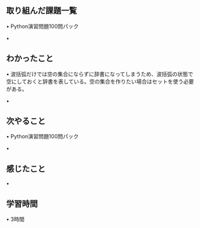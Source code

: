 ## 取り組んだ課題一覧
• Python演習問題100問パック

• 

## わかったこと
• 波括弧だけでは空の集合にならずに辞書になってしまうため、波括弧の状態で空にしておくと辞書を表している。空の集合を作りたい場合はセットを使う必要がある。


• 

## 次やること
•  Python演習問題100問パック


• 

## 感じたこと
• 


## 学習時間
• 3時間